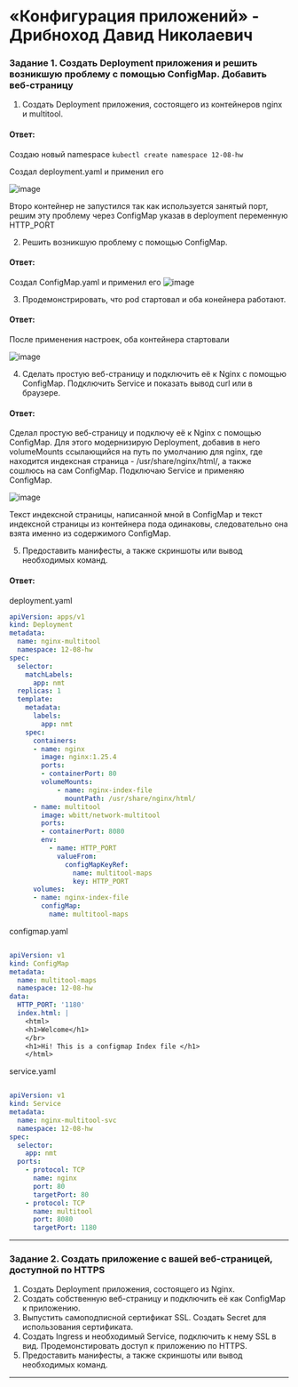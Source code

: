 # «Конфигурация приложений» - Дрибноход Давид Николаевич

### Задание 1. Создать Deployment приложения и решить возникшую проблему с помощью ConfigMap. Добавить веб-страницу

1. Создать Deployment приложения, состоящего из контейнеров nginx и multitool.

#### Ответ:

Создаю новый namespace ```kubectl create namespace 12-08-hw```

Создал deployment.yaml и применил его

![image](https://github.com/DrDavidN/12-08-hw/assets/128225763/8998992d-95c4-4949-a1ac-3e3ed4ab2ea2)

Второ контейнер не запустился так как используется занятый порт, решим эту проблему через ConfigMap указав в deployment переменную HTTP_PORT

2. Решить возникшую проблему с помощью ConfigMap.

#### Ответ:

Создал ConfigMap.yaml и применил его
![image](https://github.com/DrDavidN/12-08-hw/assets/128225763/1dfe4083-a1db-4c41-93cd-ee3163abb2de)

3. Продемонстрировать, что pod стартовал и оба конейнера работают.

#### Ответ:

После применения настроек, оба контейнера стартовали

![image](https://github.com/DrDavidN/12-08-hw/assets/128225763/06e5553d-6217-4c68-a1a4-bf8401387793)

4. Сделать простую веб-страницу и подключить её к Nginx с помощью ConfigMap. Подключить Service и показать вывод curl или в браузере.

#### Ответ:

Сделал простую веб-страницу и подключу её к Nginx с помощью ConfigMap. Для этого модернизирую Deployment, добавив в него volumeMounts ссылающийся на путь по умолчанию для nginx, где находится индексная страница - /usr/share/nginx/html/, а также сошлюсь на сам ConfigMap. Подключаю Service и применяю ConfigMap.

![image](https://github.com/DrDavidN/12-08-hw/assets/128225763/5006f97b-a209-4f78-819e-5e6119d42a68)

Текст индексной страницы, написанной мной в ConfigMap и текст индексной страницы из контейнера пода одинаковы, следовательно она взята именно из содержимого ConfigMap.

5. Предоставить манифесты, а также скриншоты или вывод необходимых команд.

#### Ответ:

deployment.yaml

```YAML
apiVersion: apps/v1
kind: Deployment
metadata:
  name: nginx-multitool
  namespace: 12-08-hw
spec:
  selector:
    matchLabels:
      app: nmt
  replicas: 1
  template:
    metadata:
      labels:
        app: nmt
    spec:
      containers:
      - name: nginx
        image: nginx:1.25.4
        ports:
        - containerPort: 80
        volumeMounts:
            - name: nginx-index-file
              mountPath: /usr/share/nginx/html/
      - name: multitool
        image: wbitt/network-multitool
        ports:
        - containerPort: 8080
        env:
          - name: HTTP_PORT
            valueFrom:
              configMapKeyRef:
                name: multitool-maps
                key: HTTP_PORT
      volumes:
      - name: nginx-index-file
        configMap:
          name: multitool-maps
```

configmap.yaml

```YAML

apiVersion: v1
kind: ConfigMap
metadata:
  name: multitool-maps
  namespace: 12-08-hw
data:
  HTTP_PORT: '1180'
  index.html: |
    <html>
    <h1>Welcome</h1>
    </br>
    <h1>Hi! This is a configmap Index file </h1>
    </html>
```

service.yaml

```YAML

apiVersion: v1
kind: Service
metadata:
  name: nginx-multitool-svc
  namespace: 12-08-hw
spec:
  selector:
    app: nmt
  ports:
    - protocol: TCP
      name: nginx
      port: 80
      targetPort: 80
    - protocol: TCP
      name: multitool
      port: 8080
      targetPort: 1180
```
------

### Задание 2. Создать приложение с вашей веб-страницей, доступной по HTTPS 

1. Создать Deployment приложения, состоящего из Nginx.
2. Создать собственную веб-страницу и подключить её как ConfigMap к приложению.
3. Выпустить самоподписной сертификат SSL. Создать Secret для использования сертификата.
4. Создать Ingress и необходимый Service, подключить к нему SSL в вид. Продемонстировать доступ к приложению по HTTPS. 
4. Предоставить манифесты, а также скриншоты или вывод необходимых команд.

------
